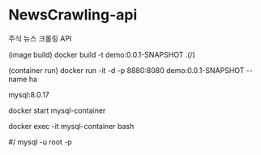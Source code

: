 # NewsCrawling-api

주식 뉴스 크롤링 API

(image build) docker build -t demo:0.0.1-SNAPSHOT .(/)

(container run) docker run -it -d -p 8880:8080 demo:0.0.1-SNAPSHOT --name ha

mysql:8.0.17

docker start mysql-container

docker exec -it mysql-container bash

#/ mysql -u root -p
